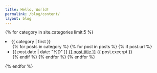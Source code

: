 ```yaml
---
title: Hello, World!
permalink: /blog/content/
layout: blog
---
```


{% for category in site.categories limit:5 %}
  <li><a name="{{ category | first }}">{{ category | first }}</a>
    <ul>
    {% for posts in category %}
      {% for post in posts %}
         {% if post.url %} 
             <li>{{ post.date | date: "%D" }} <a href="{{ post.url }}">{{ post.title }}</a> {{ post.excerpt }} </li>
         {% endif %}
      {% endfor %}
    {% endfor %}
    </ul>
  </li>
{% endfor %}